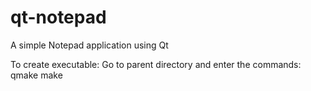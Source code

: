 # qt-notepad
A simple Notepad application using Qt

To create executable:
Go to parent directory and enter the commands:
qmake
make